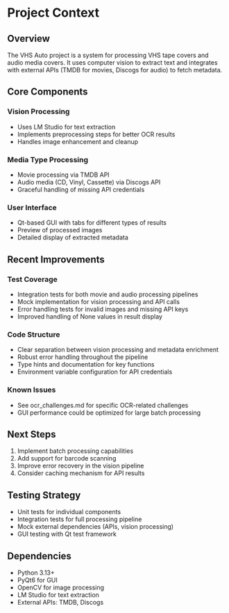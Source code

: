 # Project Context

## Overview
The VHS Auto project is a system for processing VHS tape covers and audio media covers. It uses computer vision to extract text and integrates with external APIs (TMDB for movies, Discogs for audio) to fetch metadata.

## Core Components

### Vision Processing
- Uses LM Studio for text extraction
- Implements preprocessing steps for better OCR results
- Handles image enhancement and cleanup

### Media Type Processing
- Movie processing via TMDB API
- Audio media (CD, Vinyl, Cassette) via Discogs API
- Graceful handling of missing API credentials

### User Interface
- Qt-based GUI with tabs for different types of results
- Preview of processed images
- Detailed display of extracted metadata

## Recent Improvements

### Test Coverage
- Integration tests for both movie and audio processing pipelines
- Mock implementation for vision processing and API calls
- Error handling tests for invalid images and missing API keys
- Improved handling of None values in result display

### Code Structure
- Clear separation between vision processing and metadata enrichment
- Robust error handling throughout the pipeline
- Type hints and documentation for key functions
- Environment variable configuration for API credentials

### Known Issues
- See ocr_challenges.md for specific OCR-related challenges
- GUI performance could be optimized for large batch processing

## Next Steps
1. Implement batch processing capabilities
2. Add support for barcode scanning
3. Improve error recovery in the vision pipeline
4. Consider caching mechanism for API results

## Testing Strategy
- Unit tests for individual components
- Integration tests for full processing pipeline
- Mock external dependencies (APIs, vision processing)
- GUI testing with Qt test framework

## Dependencies
- Python 3.13+
- PyQt6 for GUI
- OpenCV for image processing
- LM Studio for text extraction
- External APIs: TMDB, Discogs
